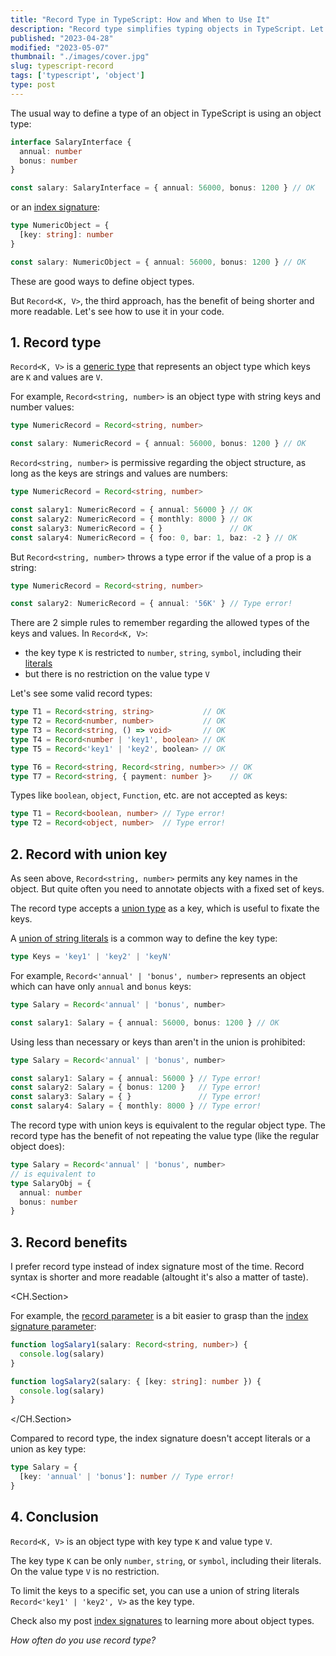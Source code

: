```yaml
---
title: "Record Type in TypeScript: How and When to Use It"
description: "Record type simplifies typing objects in TypeScript. Let's see how you can benefit from it."
published: "2023-04-28"
modified: "2023-05-07"
thumbnail: "./images/cover.jpg"
slug: typescript-record
tags: ['typescript', 'object']
type: post
---
```


The usual way to define a type of an object in TypeScript is using an object type:

```ts
interface SalaryInterface {
  annual: number
  bonus: number
}

const salary: SalaryInterface = { annual: 56000, bonus: 1200 } // OK
```

or an [index signature](/typescript-index-signatures/):

```ts
type NumericObject = {
  [key: string]: number
}

const salary: NumericObject = { annual: 56000, bonus: 1200 } // OK
```

These are good ways to define object types. 

But `Record<K, V>`, the third approach, has the benefit of being shorter and more readable.  Let's see how to use it in your code.  

<TableOfContents />

## 1. Record type

`Record<K, V>` is a [generic type](https://www.typescriptlang.org/docs/handbook/2/generics.html) that represents an object type which keys are `K` and values are `V`.  

For example, `Record<string, number>` is an object type with string keys and number values:

```ts codesandbox=vanilla-ts?entry=src/index.ts
type NumericRecord = Record<string, number>

const salary: NumericRecord = { annual: 56000, bonus: 1200 } // OK
```

`Record<string, number>` is permissive regarding the object structure, as long as the keys are strings and values are numbers:

```ts codesandbox=vanilla-ts?entry=src/index.ts
type NumericRecord = Record<string, number>

const salary1: NumericRecord = { annual: 56000 } // OK
const salary2: NumericRecord = { monthly: 8000 } // OK
const salary3: NumericRecord = { }               // OK
const salary4: NumericRecord = { foo: 0, bar: 1, baz: -2 } // OK
```

But `Record<string, number>` throws a type error if the value of a prop is a string:

```ts codesandbox=vanilla-ts?entry=src/index.ts
type NumericRecord = Record<string, number>

const salary2: NumericRecord = { annual: '56K' } // Type error!
```

There are 2 simple rules to remember regarding the allowed types of the keys and values. In `Record<K, V>`:

* the key type `K` is restricted to `number`, `string`, `symbol`, including their [literals](https://www.typescriptlang.org/docs/handbook/2/everyday-types.html#literal-types)
* but there is no restriction on the value type `V`

Let's see some valid record types:

```ts codesandbox=vanilla-ts?entry=src/index.ts
type T1 = Record<string, string>           // OK
type T2 = Record<number, number>           // OK
type T3 = Record<string, () => void>       // OK
type T4 = Record<number | 'key1', boolean> // OK
type T5 = Record<'key1' | 'key2', boolean> // OK

type T6 = Record<string, Record<string, number>> // OK
type T7 = Record<string, { payment: number }>    // OK
```

Types like `boolean`, `object`, `Function`, etc. are not accepted as keys:

```typescript codesandbox=vanilla-ts?entry=src/index.ts
type T1 = Record<boolean, number> // Type error!
type T2 = Record<object, number>  // Type error!
```

## 2. Record with union key

As seen above, `Record<string, number>` permits any key names in the object. But quite often you need to annotate objects with a fixed set of keys.  

The record type accepts a [union type](https://www.typescriptlang.org/docs/handbook/2/everyday-types.html#union-types) as a key, which is useful to fixate the keys. 

A [union of string literals](https://mariusschulz.com/blog/string-literal-types-in-typescript#string-literal-types-and-union-types) is a common way to define the key type: 

```ts
type Keys = 'key1' | 'key2' | 'keyN'
```

For example, `Record<'annual' | 'bonus', number>` represents an object which can have only `annual` and `bonus` keys:

```ts codesandbox=vanilla-ts?entry=src/index.ts
type Salary = Record<'annual' | 'bonus', number>

const salary1: Salary = { annual: 56000, bonus: 1200 } // OK
```

Using less than necessary or keys than aren't in the union is prohibited:

```ts codesandbox=vanilla-ts?entry=src/index.ts
type Salary = Record<'annual' | 'bonus', number>

const salary1: Salary = { annual: 56000 } // Type error!
const salary2: Salary = { bonus: 1200 }   // Type error!
const salary3: Salary = { }               // Type error!
const salary4: Salary = { monthly: 8000 } // Type error!
```

The record type with union keys is equivalent to the regular object type. The record type has the benefit of not repeating the value type (like the regular object does):

```typescript
type Salary = Record<'annual' | 'bonus', number>
// is equivalent to
type SalaryObj = {
  annual: number
  bonus: number
}
```

## 3. Record benefits

I prefer record type instead of index signature most of the time. Record syntax is shorter and more readable (altought it's also a matter of taste).  

<CH.Section>

For example, the [record parameter](focus://1[21:50]) is a bit easier to grasp than the [index signature parameter](focus://5[21:53]):

```ts 
function logSalary1(salary: Record<string, number>) {
  console.log(salary)
}

function logSalary2(salary: { [key: string]: number }) {
  console.log(salary)
}
```
</CH.Section>

Compared to record type, the index signature doesn't accept literals or a union as key type:

```ts codesandbox=vanilla-ts?entry=src/index.ts
type Salary = {
  [key: 'annual' | 'bonus']: number // Type error!
}
```

## 4. Conclusion

`Record<K, V>` is an object type with key type `K` and value type `V`.  

The key type  `K` can be only `number`, `string`, or `symbol`, including their literals. On the value type `V` is no restriction.  

To limit the keys to a specific set, you can use a union of string literals `Record<'key1' | 'key2', V>` as the key type.  

Check also my post [index signatures](/typescript-index-signatures/) to learning more about object types.

*How often do you use record type?*